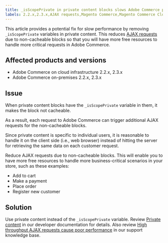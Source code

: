 ```yaml
---
title: _isScopePrivate in private content blocks slows Adobe Commerce performance
labels: 2.2.x,2.3.x,AJAX requests,Magento Commerce,Magento Commerce Cloud,best practices,isScopePrivate,performance,Adobe Commerce,cloud infrastructure,on-premises
---
```


This article provides a potential fix for slow performance by removing `_isScopePrivate` variables in private content. This reduces [AJAX requests](https://support.magento.com/hc/en-us/articles/360039286472-High-throughput-AJAX-requests-cause-poor-performance) due to non-cacheable blocks so that you will have more free resources to handle more critical requests in Adobe Commerce.

## Affected products and versions

* Adobe Commerce on cloud infrastructure 2.2.x, 2.3.x
* Adobe Commerce on-premises 2.2.x, 2.3.x

## Issue

When private content blocks have the `_isScopePrivate` variable in them, it makes the block not cacheable.

As a result, each request to Adobe Commerce can trigger additional AJAX requests for the non-cacheable blocks.

Since private content is specific to individual users, it is reasonable to handle it on the client side (i.e., web browser) instead of hitting the server for retrieving the same data on each customer request.

Reduce AJAX requests due to non-cacheable blocks. This will enable you to have more free resources to handle more business-critical scenarios in your store, such as these examples:

* Add to cart
* Make a payment
* Place order
* Register new customer

## Solution

Use private content instead of the `_isScopePrivate` variable. Review [Private content](https://devdocs.magento.com/guides/v2.3/extension-dev-guide/cache/page-caching/private-content.html) in our developer documentation for details. Also review [High throughput AJAX requests cause poor performance](https://support.magento.com/hc/en-us/articles/360039286472) in our support knowledge base.
